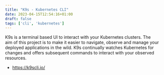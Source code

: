 ```yaml
---
title: "K9s - Kubernetes CLI"
date: 2023-04-15T12:54:16+01:00
draft: false
tags: ['cli', 'kubernetes']
---
```

K9s is a terminal based UI to interact with your Kubernetes clusters. The aim of this project is to make it easier to navigate, observe and manage your deployed applications in the wild. K9s continually watches Kubernetes for changes and offers subsequent commands to interact with your observed resources.
- https://k9scli.io/
